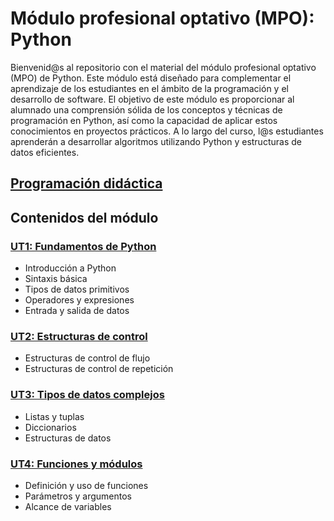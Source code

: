 # Módulo profesional optativo (MPO): Python

Bienvenid@s al repositorio con el material del módulo profesional optativo (MPO) de Python. Este módulo está diseñado para complementar el aprendizaje de los estudiantes en el ámbito de la programación y el desarrollo de software.
El objetivo de este módulo es proporcionar al alumnado una comprensión sólida de los conceptos y técnicas de programación en Python, así como la capacidad de aplicar estos conocimientos en proyectos prácticos. A lo largo del curso, l@s estudiantes aprenderán a desarrollar algoritmos utilizando Python y estructuras de datos eficientes.

## [Programación didáctica](pd.md)

## Contenidos del módulo

### [UT1: Fundamentos de Python](UT1)

- Introducción a Python
- Sintaxis básica
- Tipos de datos primitivos
- Operadores y expresiones
- Entrada y salida de datos
  
### [UT2: Estructuras de control](UT2)

- Estructuras de control de flujo
- Estructuras de control de repetición
  
### [UT3: Tipos de datos complejos](UT3)

- Listas y tuplas
- Diccionarios
- Estructuras de datos

### [UT4: Funciones y módulos](UT4)

- Definición y uso de funciones
- Parámetros y argumentos
- Alcance de variables

